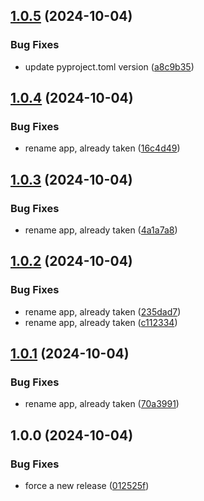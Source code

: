 ## [1.0.5](https://github.com/philchristensen/django-slackbot/compare/v1.0.4...v1.0.5) (2024-10-04)

### Bug Fixes

* update pyproject.toml version ([a8c9b35](https://github.com/philchristensen/django-slackbot/commit/a8c9b35de509251f80036e3df518d4c4a1c8da89))

## [1.0.4](https://github.com/philchristensen/django-slackbot/compare/v1.0.3...v1.0.4) (2024-10-04)

### Bug Fixes

* rename app, already taken ([16c4d49](https://github.com/philchristensen/django-slackbot/commit/16c4d49dde9059cf42e49a9b3540241f5ea17261))

## [1.0.3](https://github.com/philchristensen/django-slackbot/compare/v1.0.2...v1.0.3) (2024-10-04)

### Bug Fixes

* rename app, already taken ([4a1a7a8](https://github.com/philchristensen/django-slackbot/commit/4a1a7a86f328c8dce9bb3ddba9488a18b876edea))

## [1.0.2](https://github.com/philchristensen/django-slackbot/compare/v1.0.1...v1.0.2) (2024-10-04)

### Bug Fixes

* rename app, already taken ([235dad7](https://github.com/philchristensen/django-slackbot/commit/235dad7aa764431b60883c8ec2b2aed7b927d8cc))
* rename app, already taken ([c112334](https://github.com/philchristensen/django-slackbot/commit/c112334792d7436a0a5ef76234dd301448f7b62b))

## [1.0.1](https://github.com/philchristensen/django-slack-bot/compare/v1.0.0...v1.0.1) (2024-10-04)

### Bug Fixes

* rename app, already taken ([70a3991](https://github.com/philchristensen/django-slack-bot/commit/70a3991fa4ad3ca764ee856168a34b9c19f6af3e))

## 1.0.0 (2024-10-04)

### Bug Fixes

* force a new release ([012525f](https://github.com/philchristensen/django-slack/commit/012525f3d71c8cbd705ce1560e5b1c6f31e8ec69))
